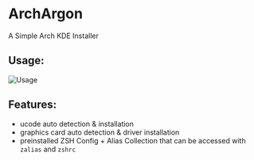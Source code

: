 # ArchArgon
A Simple Arch KDE Installer

## Usage:
![Usage](https://github.com/Blessed-NullArray/ArgonArch/blob/master/image1.png?raw=true)

## Features:
- ucode auto detection & installation
- graphics card auto detection & driver installation
- preinstalled ZSH Config + Alias Collection that can be accessed with `zalias` and `zshrc`